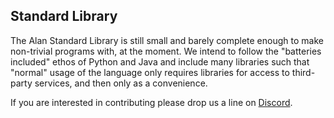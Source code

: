 ## Standard Library

The Alan Standard Library is still small and barely complete enough to make non-trivial programs with, at the moment. We intend to follow the "batteries included" ethos of Python and Java and include many libraries such that "normal" usage of the language only requires libraries for access to third-party services, and then only as a convenience.

If you are interested in contributing please drop us a line on [Discord](https://discord.gg/XatB9we).
